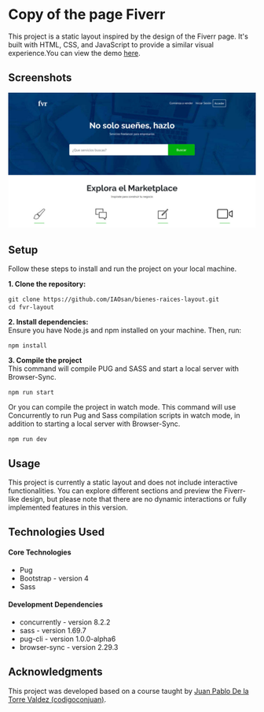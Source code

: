 # Copy of the page Fiverr

This project is a static layout inspired by the design of the Fiverr page. It's built with HTML, CSS, and JavaScript to provide a similar visual experience.You can view the demo [here](https://iaosan.github.io/frv-layout/).

## Screenshots

![](./assets/img/capture.jpg)

## Setup

Follow these steps to install and run the project on your local machine.

**1. Clone the repository:**

```
git clone https://github.com/IAOsan/bienes-raices-layout.git
cd fvr-layout
```

**2. Install dependencies:**  
Ensure you have Node.js and npm installed on your machine. Then, run:

```
npm install
```

**3. Compile the project**  
This command will compile PUG and SASS and start a local server with Browser-Sync.

```
npm run start
```

Or you can compile the project in watch mode. This command will use Concurrently to run Pug and Sass compilation scripts in watch mode, in addition to starting a local server with Browser-Sync.

```
npm run dev
```

## Usage

This project is currently a static layout and does not include interactive functionalities. You can explore different sections and preview the Fiverr-like design, but please note that there are no dynamic interactions or fully implemented features in this version.

## Technologies Used

#### Core Technologies

- Pug
- Bootstrap - version 4
- Sass

#### Development Dependencies

- concurrently - version 8.2.2
- sass - version 1.69.7
- pug-cli - version 1.0.0-alpha6
- browser-sync - version 2.29.3

## Acknowledgments

This project was developed based on a course taught by [Juan Pablo De la Torre Valdez (codigoconjuan)](https://github.com/codigoconjuan).
